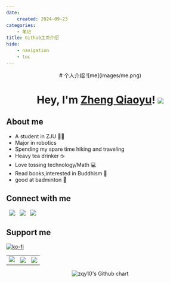 ```yaml
---
date:
    created: 2024-09-23
categories:
    - 笔记
title: Github主页介绍
hide:
    - navigation
    - toc
---
```

<center>
# 个人介绍
![me](images/me.png)
</center>



<div id="header" align="center">
  <h1>
    Hey, I'm <a href="https://github.com/zqy10">Zheng Qiaoyu</a>!
    <img src="https://media.giphy.com/media/hvRJCLFzcasrR4ia7z/giphy.gif" width="30px"/>
  </h1>
  </div>

<style>
  @media (max-width: 768px) {
    .hide-on-mobile {
      display: none;
    }
  }
</style>

## About me
  * A student in ZJU :student:
  * Major in robotics
  * Spending my spare time hiking and traveling
  * Heavy tea drinker ☕
  * Love tossing technology/Math 💻
  * Read books;interested in Buddhism 📖
  * good at badminton :badminton:



<!-- https://camo.githubusercontent.com/721d7c9349f174953eec9227b6e10303d0eebad1a2737667fe44a9489c8cb141/68747470733a2f2f73322e6c6f6c692e6e65742f323032332f30382f31342f5a394c6a58704b464f51694a6d76412e706e67 -->



 <!-- [![Anurag's GitHub stats](https://github-readme-stats.vercel.app/api?username=Wcowin)](https://github.com/anuraghazra/github-readme-stats)  
[![Readme Card](https://github-readme-stats-beta-amber-44.vercel.app/api?username=Wcowin&show_icons=true&role=OWNER,ORGANIZATION_MEMBER,COLLABORATOR&locale=zh-my)](#)  -->

<!--[![Top Langs](https://github-readme-stats.vercel.app/api/top-langs/?username=Wcowin)](https://github.com/anuraghazra/github-readme-stats)-->

## Connect with me
 <!--
<p align="left">
&nbsp; <a href="https://twitter.com/Wcowin_" target="_blank" rel="noopener noreferrer"><img src="https://img.icons8.com/plasticine/100/000000/twitter.png" width="50" /></a>  
&nbsp; <a href="https://www.instagram.com/wcowin_/" target="_blank" rel="noopener noreferrer"><img src="https://img.icons8.com/plasticine/100/000000/instagram-new.png" width="50" /></a>  
&nbsp; <a href="mailto:wangkewen821@gmail.com" target="_blank" rel="noopener noreferrer"><img src="https://img.icons8.com/plasticine/100/000000/gmail.png"  width="50" /></a>
</p>
-->

<p align="left">
&nbsp; <a href="https://twitter.com/_" target="_blank" rel="noopener noreferrer"><img src="https://img.icons8.com/plasticine/100/000000/twitter.png" width="50" /></a>  
&nbsp; <a href="https://www.instagram.com/" target="_blank" rel="noopener noreferrer"><img src="https://img.icons8.com/plasticine/100/000000/instagram-new.png" width="50" /></a>  
&nbsp; <a href="mailto:3230100228@zju.edu.cn" target="_blank" rel="noopener noreferrer"><img src="https://img.icons8.com/plasticine/100/000000/gmail.png"  width="50" /></a>
</p>


## Support me
 [![ko-fi](https://ko-fi.com/img/githubbutton_sm.svg)](https://ko-fi.com/zqy307482)

<center>
 <table>
    <tr>
        <td >
            <center><img src="http://github-profile-summary-cards.vercel.app/api/cards/repos-per-language?username=zqy10&theme=vue" ></center>
        </td>
        <td >
            <center><img src="http://github-profile-summary-cards.vercel.app/api/cards/productive-time?username=zqy10&theme=github&utcOffset=8" align="right" /></center>
        </td>
        <td >
            <center><img src="http://github-profile-summary-cards.vercel.app/api/cards/most-commit-language?username=zqy10&theme=vue" align="right" /></center>
        </td>
    </tr>
</table>
</center>
<center>
<img src="https://ghchart.rshah.org/zqy10" width="80%" height="auto" alt="zqy10's Github chart" />
</center>